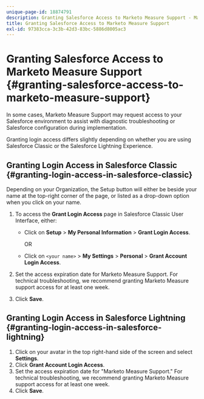 ```yaml
---
unique-page-id: 18874791
description: Granting Salesforce Access to Marketo Measure Support - Marketo Measure - Product Documentation
title: Granting Salesforce Access to Marketo Measure Support
exl-id: 97383cca-3c3b-42d3-83bc-5886d8005ac3
---
```

# Granting Salesforce Access to Marketo Measure Support {#granting-salesforce-access-to-marketo-measure-support}

In some cases, Marketo Measure Support may request access to your Salesforce environment to assist with diagnostic troubleshooting or Salesforce configuration during implementation.

Granting login access differs slightly depending on whether you are using Salesforce Classic or the Salesforce Lightning Experience.

## Granting Login Access in Salesforce Classic {#granting-login-access-in-salesforce-classic}

Depending on your Organization, the Setup button will either be beside your name at the top-right corner of the page, or listed as a drop-down option when you click on your name.

1. To access the **Grant Login Access** page in Salesforce Classic User Interface, either:

    * Click on **Setup** > **My Personal Information** > **Grant Login Access**.

      OR

    * Click on `<your name>` > **My Settings** > **Personal** > **Grant Account Login Access**.

1. Set the access expiration date for Marketo Measure Support. For technical troubleshooting, we recommend granting Marketo Measure support access for at least one week.
1. Click **Save**.

## Granting Login Access in Salesforce Lightning {#granting-login-access-in-salesforce-lightning}

1. Click on your avatar in the top right-hand side of the screen and select **Settings**.
1. Click **Grant Account Login Access**.
1. Set the access expiration date for "Marketo Measure Support." For technical troubleshooting, we recommend granting Marketo Measure support access for at least one week.
1. Click **Save**.
